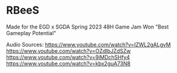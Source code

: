 # RBeeS
Made for the EGD x SGDA Spring 2023 48H Game Jam
Won "Best Gameplay Potential"

Audio Sources:
https://www.youtube.com/watch?v=IZWL2gALgvM
https://www.youtube.com/watch?v=OZdIbJZdSZw
https://www.youtube.com/watch?v=9iMDchSHfy4
https://www.youtube.com/watch?v=kbx2guA73N8
